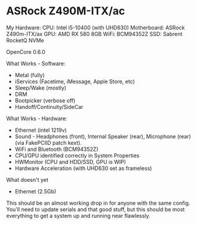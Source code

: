 ASRock Z490M-ITX/ac
===================
My Hardware:
CPU: Intel i5-10400 (with UHD630)
Motherboard: ASRock Z490m-ITX/ax
GPU: AMD RX 580 8GB
WiFi: BCM94352Z
SSD: Sabrent RocketQ NVMe

OpenCore 0.6.0

What Works - Software:
- Metal (fully)
- iServices (Facetime, iMessage, Apple Store, etc)
- Sleep/Wake (mostly)
- DRM
- Bootpicker (verbose off)
- Handoff/Continuity/SideCar

What Works - Hardware:
- Ethernet (intel 1219v)
- Sound - Headphones (front), Internal Speaker (rear), Microphone (rear)  (via FakePCIID patch kext).
- WiFi and Bluetooth (BCM94352Z)
- CPU/GPU identified correctly in System Properties
- HWMonitor (CPU and HDD/SSD, GPU is WIP)
- Hardware Acceleration (with UHD630 set as frameless)

What doesn't yet
- Ethernet (2.5Gb)



This should be an almost working drop in for anyone with the same config. You'll need to update serials and that good stuff, but this should be most everything to get a system up and running near flawlessly.
